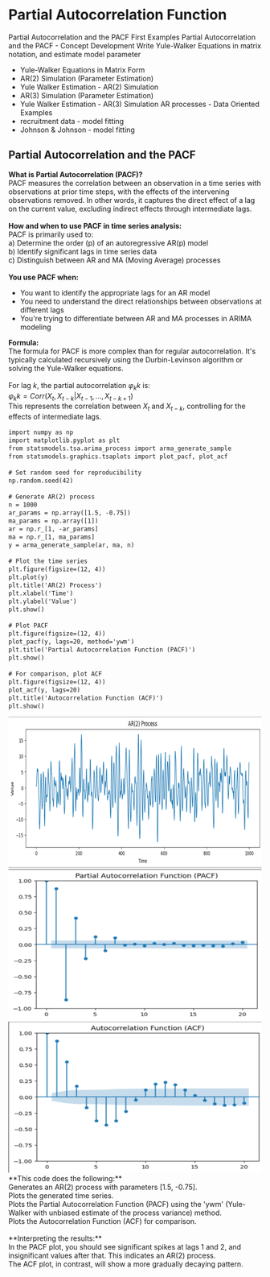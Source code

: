 # Partial Autocorrelation Function
Partial Autocorrelation and the PACF First Examples
Partial Autocorrelation and the PACF - Concept Development
Write Yule-Walker Equations in matrix notation, and estimate model parameter
- Yule-Walker Equations in Matrix Form
- AR(2) Simulation (Parameter Estimation)
- Yule Walker Estimation - AR(2) Simulation
- AR(3) Simulation (Parameter Estimation)
- Yule Walker Estimation - AR(3) Simulation
AR processes - Data Oriented Examples
- recruitment data - model fitting
- Johnson & Johnson - model fitting

## Partial Autocorrelation and the PACF
**What is Partial Autocorrelation (PACF)?** <br /> 
PACF measures the correlation between an observation in a time series with observations at prior time steps, with the effects of the intervening observations removed. In other words, it captures the direct effect of a lag on the current value, excluding indirect effects through intermediate lags.
<br /> 
<br /> 
**How and when to use PACF in time series analysis:** <br /> 
PACF is primarily used to: <br /> 
a) Determine the order (p) of an autoregressive AR(p) model <br /> 
b) Identify significant lags in time series data <br /> 
c) Distinguish between AR and MA (Moving Average) processes <br /> 
<br /> 
**You use PACF when:**
- You want to identify the appropriate lags for an AR model
- You need to understand the direct relationships between observations at different lags
- You're trying to differentiate between AR and MA processes in ARIMA modeling

**Formula:** <br /> 
The formula for PACF is more complex than for regular autocorrelation. It's typically calculated recursively using the Durbin-Levinson algorithm or solving the Yule-Walker equations. <br /> 
<br /> 
For lag $k$, the partial autocorrelation $φ_kk$ is: <br /> 
$φ_kk = Corr(X_t, X_{t-k} | X_{t-1}, ..., X_{t-k+1})$ <br /> 
This represents the correlation between $X_t$ and $X_{t-k}$, controlling for the effects of intermediate lags. <br /> 

```
import numpy as np
import matplotlib.pyplot as plt
from statsmodels.tsa.arima_process import arma_generate_sample
from statsmodels.graphics.tsaplots import plot_pacf, plot_acf

# Set random seed for reproducibility
np.random.seed(42)

# Generate AR(2) process
n = 1000
ar_params = np.array([1.5, -0.75])
ma_params = np.array([1])
ar = np.r_[1, -ar_params]
ma = np.r_[1, ma_params]
y = arma_generate_sample(ar, ma, n)

# Plot the time series
plt.figure(figsize=(12, 4))
plt.plot(y)
plt.title('AR(2) Process')
plt.xlabel('Time')
plt.ylabel('Value')
plt.show()

# Plot PACF
plt.figure(figsize=(12, 4))
plot_pacf(y, lags=20, method='ywm')
plt.title('Partial Autocorrelation Function (PACF)')
plt.show()

# For comparison, plot ACF
plt.figure(figsize=(12, 4))
plot_acf(y, lags=20)
plt.title('Autocorrelation Function (ACF)')
plt.show()
```
<img src="images/pacf_ar2.png?" width="600" height="300"/>

<img src="images/pacf_pacf.png?" width="600" height="300"/>

<img src="images/pacf_acf.png?" width="600" height="300"/>
<br /> 
**This code does the following:** <br /> 
Generates an AR(2) process with parameters [1.5, -0.75].<br /> 
Plots the generated time series.<br /> 
Plots the Partial Autocorrelation Function (PACF) using the 'ywm' (Yule-Walker with unbiased estimate of the process variance) method.<br /> 
Plots the Autocorrelation Function (ACF) for comparison.<br /> 
<br /> 
**Interpreting the results:**<br /> 
In the PACF plot, you should see significant spikes at lags 1 and 2, and insignificant values after that. This indicates an AR(2) process. <br /> 
The ACF plot, in contrast, will show a more gradually decaying pattern. <br /> 

